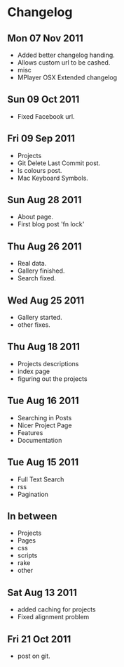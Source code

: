 Changelog
=========

Mon 07 Nov 2011
---------------
* Added better changelog handing.
* Allows custom url to be cashed.
* misc
* MPlayer OSX Extended changelog 

Sun 09 Oct 2011
---------------
* Fixed Facebook url.

Fri 09 Sep 2011
---------------
* Projects
* Git Delete Last Commit post.
* ls colours post.
* Mac Keyboard Symbols.

Sun Aug 28 2011
---------------
* About page.
* First blog post 'fn lock'

Thu Aug 26 2011
---------------
* Real data.
* Gallery finished.
* Search fixed.

Wed Aug 25 2011
---------------
* Gallery started.
* other fixes.

Thu Aug 18 2011
---------------
* Projects descriptions
* index page
* figuring out the projects 

Tue Aug 16 2011
---------------
* Searching in Posts
* Nicer Project Page
* Features
* Documentation

Tue Aug 15 2011
---------------
* Full Text Search 
* rss
* Pagination
 
               
In between 
----------
* Projects
* Pages
* css
* scripts 
* rake
* other 

Sat Aug 13 2011
------------------------------
* added caching for projects
* Fixed alignment problem 

Fri 21 Oct 2011
---------------
* post on git.

